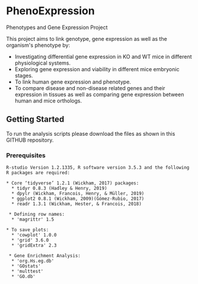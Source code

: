 # PhenoExpression
Phenotypes and Gene Expression Project

This project aims to link genotype, gene expression as well as the organism's phenotype by:

* Investigating differential gene expression in KO and WT mice in different physiological systems. 
* Exploring gene expression and viability in different mice embryonic stages. 
* To link human gene expression and phenotype. 
* To compare disease and non-disease related genes and their expression in tissues as well as comparing gene expression between human and mice orthologs.

## Getting Started

To run the analysis scripts please download the files as shown in this GITHUB repository.

### Prerequisites

```
R-studio Version 1.2.1335, R software version 3.5.3 and the following R packages are required:

* Core ‘tidyverse’ 1.2.1 (Wickham, 2017) packages:
  * tidyr 0.8.3 (Hadley & Henry, 2019) 
  * dpylr (Wickham, Francois, Henry, & Müller, 2019) 
  * ggplot2 0.8.1 (Wickham, 2009)(Gómez-Rubio, 2017)  
  * readr 1.3.1 (Wickham, Hester, & Francois, 2018)
  
 * Defining row names:
  * 'magrittr' 1.5 
 
* To save plots:
  * 'cowplot' 1.0.0
  * 'grid' 3.6.0
  * 'gridExtra' 2.3
  
 * Gene Enrichment Analysis:
  * 'org.Hs.eg.db'
  * 'GOstats'
  * 'multtest'
  * 'GO.db'

  
 
 



```


